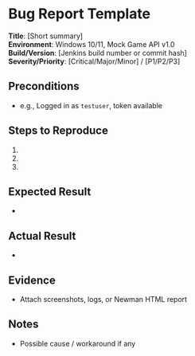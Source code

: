 # Bug Report Template

**Title**: [Short summary]  
**Environment**: Windows 10/11, Mock Game API v1.0  
**Build/Version**: [Jenkins build number or commit hash]  
**Severity/Priority**: [Critical/Major/Minor] / [P1/P2/P3]  

## Preconditions
- e.g., Logged in as `testuser`, token available

## Steps to Reproduce
1. 
2. 
3. 

## Expected Result
- 

## Actual Result
- 

## Evidence
- Attach screenshots, logs, or Newman HTML report

## Notes
- Possible cause / workaround if any
